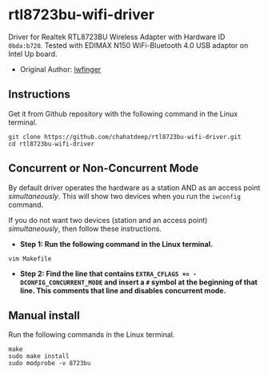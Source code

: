 # rtl8723bu-wifi-driver
Driver for Realtek RTL8723BU Wireless Adapter with Hardware ID `0bda:b720`. Tested with EDIMAX N150 WiFi-Bluetooth 4.0 USB adaptor on Intel Up board.

- Original Author: [lwfinger](https://github.com/lwfinger/rtl8723bu)


## Instructions
Get it from Github repository with the following command in the Linux terminal.
```
git clone https://github.com/chahatdeep/rtl8723bu-wifi-driver.git
cd rtl8723bu-wifi-driver
```
## Concurrent or Non-Concurrent Mode
By default driver operates the hardware as a station AND as an access point *simultaneously*.  This will show two devices when you run the `iwconfig` command.

If you do not want two devices (station and an access point) *simultaneously*, then follow these instructions.

- **Step 1: Run the following command in the Linux terminal.**
```
vim Makefile
```

- **Step 2: Find the line that contains `EXTRA_CFLAGS += -DCONFIG_CONCURRENT_MODE` and insert a `#` symbol at the beginning of that line. This comments that line and disables concurrent mode.**


## Manual install
Run the following commands in the Linux terminal.

```
make
sudo make install
sudo modprobe -v 8723bu
```
